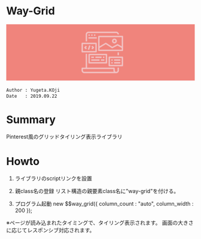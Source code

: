 Way-Grid
==

![title-banner](docs/banner.png)

```
Author : Yugeta.KOji
Date   : 2019.09.22
```


# Summary
Pinterest風のグリッドタイリング表示ライブラリ

# Howto
1. ライブラリのscriptリンクを設置
  <script src="way_grid.js"></script>

2. 親class名の登録
  リスト構造の親要素class名に"way-grid"を付ける。

3. プログラム起動
  new $$way_grid({
    column_count : "auto",
    column_width : 200
  });

※ページが読み込まれたタイミングで、タイリング表示されます。
画面の大きさに応じてレスポンシブ対応されます。
